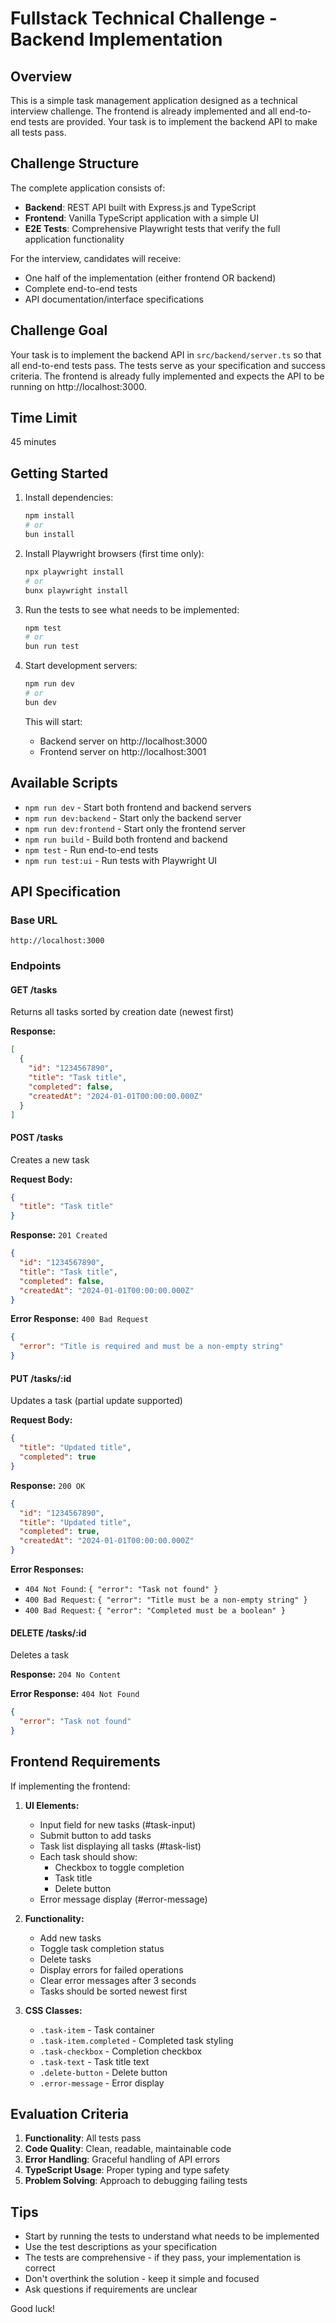 # Fullstack Technical Challenge - Backend Implementation

## Overview

This is a simple task management application designed as a technical interview challenge. The frontend is already implemented and all end-to-end tests are provided. Your task is to implement the backend API to make all tests pass.

## Challenge Structure

The complete application consists of:
- **Backend**: REST API built with Express.js and TypeScript
- **Frontend**: Vanilla TypeScript application with a simple UI
- **E2E Tests**: Comprehensive Playwright tests that verify the full application functionality

For the interview, candidates will receive:
- One half of the implementation (either frontend OR backend)
- Complete end-to-end tests
- API documentation/interface specifications

## Challenge Goal

Your task is to implement the backend API in `src/backend/server.ts` so that all end-to-end tests pass. The tests serve as your specification and success criteria. The frontend is already fully implemented and expects the API to be running on http://localhost:3000.

## Time Limit

45 minutes

## Getting Started

1. Install dependencies:
   ```bash
   npm install
   # or
   bun install
   ```

2. Install Playwright browsers (first time only):
   ```bash
   npx playwright install
   # or
   bunx playwright install
   ```

3. Run the tests to see what needs to be implemented:
   ```bash
   npm test
   # or
   bun run test
   ```

4. Start development servers:
   ```bash
   npm run dev
   # or
   bun dev
   ```

   This will start:
   - Backend server on http://localhost:3000
   - Frontend server on http://localhost:3001

## Available Scripts

- `npm run dev` - Start both frontend and backend servers
- `npm run dev:backend` - Start only the backend server
- `npm run dev:frontend` - Start only the frontend server
- `npm run build` - Build both frontend and backend
- `npm test` - Run end-to-end tests
- `npm run test:ui` - Run tests with Playwright UI

## API Specification

### Base URL
`http://localhost:3000`

### Endpoints

#### GET /tasks
Returns all tasks sorted by creation date (newest first)

**Response:**
```json
[
  {
    "id": "1234567890",
    "title": "Task title",
    "completed": false,
    "createdAt": "2024-01-01T00:00:00.000Z"
  }
]
```

#### POST /tasks
Creates a new task

**Request Body:**
```json
{
  "title": "Task title"
}
```

**Response:** `201 Created`
```json
{
  "id": "1234567890",
  "title": "Task title",
  "completed": false,
  "createdAt": "2024-01-01T00:00:00.000Z"
}
```

**Error Response:** `400 Bad Request`
```json
{
  "error": "Title is required and must be a non-empty string"
}
```

#### PUT /tasks/:id
Updates a task (partial update supported)

**Request Body:**
```json
{
  "title": "Updated title",
  "completed": true
}
```

**Response:** `200 OK`
```json
{
  "id": "1234567890",
  "title": "Updated title",
  "completed": true,
  "createdAt": "2024-01-01T00:00:00.000Z"
}
```

**Error Responses:**
- `404 Not Found`: `{ "error": "Task not found" }`
- `400 Bad Request`: `{ "error": "Title must be a non-empty string" }`
- `400 Bad Request`: `{ "error": "Completed must be a boolean" }`

#### DELETE /tasks/:id
Deletes a task

**Response:** `204 No Content`

**Error Response:** `404 Not Found`
```json
{
  "error": "Task not found"
}
```

## Frontend Requirements

If implementing the frontend:

1. **UI Elements:**
   - Input field for new tasks (#task-input)
   - Submit button to add tasks
   - Task list displaying all tasks (#task-list)
   - Each task should show:
     - Checkbox to toggle completion
     - Task title
     - Delete button
   - Error message display (#error-message)

2. **Functionality:**
   - Add new tasks
   - Toggle task completion status
   - Delete tasks
   - Display errors for failed operations
   - Clear error messages after 3 seconds
   - Tasks should be sorted newest first

3. **CSS Classes:**
   - `.task-item` - Task container
   - `.task-item.completed` - Completed task styling
   - `.task-checkbox` - Completion checkbox
   - `.task-text` - Task title text
   - `.delete-button` - Delete button
   - `.error-message` - Error display

## Evaluation Criteria

1. **Functionality**: All tests pass
2. **Code Quality**: Clean, readable, maintainable code
3. **Error Handling**: Graceful handling of API errors
4. **TypeScript Usage**: Proper typing and type safety
5. **Problem Solving**: Approach to debugging failing tests

## Tips

- Start by running the tests to understand what needs to be implemented
- Use the test descriptions as your specification
- The tests are comprehensive - if they pass, your implementation is correct
- Don't overthink the solution - keep it simple and focused
- Ask questions if requirements are unclear

Good luck!